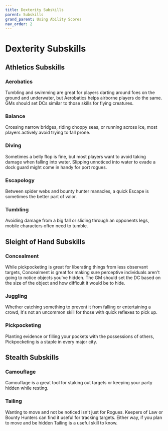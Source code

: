 ```yaml
---
title: Dexterity Subskills
parent: Subskills
grand_parent: Using Ability Scores
nav_order: 2
---
```


# Dexterity Subskills

## Athletics Subskills

### Aerobatics
Tumbling and swimming are great for players darting around foes on the ground and underwater, but Aerobatics helps airborne players do the same. GMs should set DCs similar to those skills for flying creatures.

### Balance
Crossing narrow bridges, riding choppy seas, or running across ice, most players actively avoid trying to fall prone.

### Diving
Sometimes a belly flop is fine, but most players want to avoid taking damage when falling into water. Slipping unnoticed into water to evade a dock guard might come in handy for port rogues.

### Escapology
Between spider webs and bounty hunter manacles, a quick Escape is sometimes the better part of valor.

### Tumbling
Avoiding damage from a big fall or sliding through an opponents legs, mobile characters often need to tumble.

## Sleight of Hand Subskills

### Concealment
While pickpocketing is great for liberating things from less observant targets, Concealment is great for making sure perceptive individuals aren't going to notice objects you've hidden. The GM should set the DC based on the size of the object and how difficult it would be to hide.

### Juggling
Whether catching something to prevent it from falling or entertaining a crowd, it's not an uncommon skill for those with quick reflexes to pick up. 

### Pickpocketing
Planting evidence or filling your pockets with the possessions of others, Pickpocketing is a staple in every major city.

## Stealth Subskills

### Camouflage
Camouflage is a great tool for staking out targets or keeping your party hidden while resting.

### Tailing
Wanting to move and not be noticed isn't just for Rogues. Keepers of Law or Bounty Hunters can find it useful for tracking targets. Either way, if you plan to move and be hidden Tailing is a useful skill to know.
